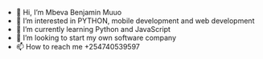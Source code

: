 - 👋 Hi, I’m Mbeva Benjamin Muuo
- 👀 I’m interested in PYTHON, mobile development and web development
- 🌱 I’m currently learning Python and JavaScript
- 💞️ I’m looking to start my own software company
- 📫 How to reach me  +254740539597

<!---
GenuineCreators/GenuineCreators is a ✨ special ✨ repository because its `README.md` (this file) appears on your GitHub profile.
You can click the Preview link to take a look at your changes.
--->
